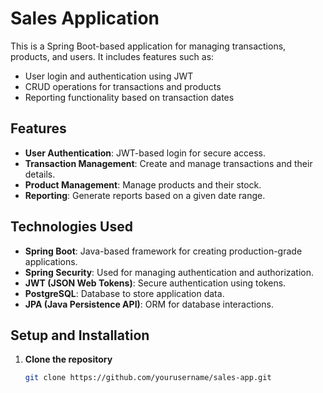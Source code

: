 # Sales Application

This is a Spring Boot-based application for managing transactions, products, and users. It includes features such as:
- User login and authentication using JWT
- CRUD operations for transactions and products
- Reporting functionality based on transaction dates

## Features
- **User Authentication**: JWT-based login for secure access.
- **Transaction Management**: Create and manage transactions and their details.
- **Product Management**: Manage products and their stock.
- **Reporting**: Generate reports based on a given date range.

## Technologies Used
- **Spring Boot**: Java-based framework for creating production-grade applications.
- **Spring Security**: Used for managing authentication and authorization.
- **JWT (JSON Web Tokens)**: Secure authentication using tokens.
- **PostgreSQL**: Database to store application data.
- **JPA (Java Persistence API)**: ORM for database interactions.

## Setup and Installation

1. **Clone the repository**
   ```bash
   git clone https://github.com/yourusername/sales-app.git